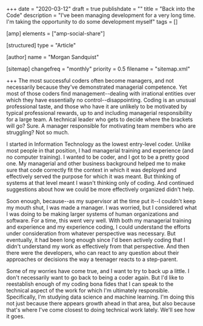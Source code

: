 +++
date = "2020-03-12"
draft = true
publishdate = ""
title = "Back into the Code"
description = "I've been managing development for a very long time. I'm taking the opportunity to do some development myself"
tags = []

[amp]
    elements = ["amp-social-share"]

[structured]
    type = "Article"

[author]
    name = "Morgan Sandquist"

[sitemap]
  changefreq = "monthly"
  priority = 0.5
  filename = "sitemap.xml"

+++
The most successful coders often become managers, and not necessarily because they've demonstrated managerial competence. Yet most of those coders find management--dealing with irrational entities over which they have essentially no control--disappointing. Coding is an unusual professional taste, and those who have it are unlikely to be motivated by typical professional rewards, up to and including managerial responsibility for a large team. A technical leader who gets to decide where the brackets will go? Sure. A manager responsible for motivating team members who are struggling? Not so much.

I started in Information Technology as the lowest entry-level coder. Unlike most people in that position, I had managerial training and experience (and no computer training). I wanted to be coder, and I got to be a pretty good one. My managerial and other business background helped me to make sure that code correctly fit the context in which it was deployed and effectively served the purpose for which it was meant. But thinking of systems at that level meant I wasn't thinking only of coding. And continued suggestions about how we could be more effectively organized didn't help.

Soon enough, because--as my supervisor at the time put it--I couldn't keep my mouth shut, I was made a manager. I was worried, but I considered what I was doing to be making larger systems of human organizations and software. For a time, this went very well. With both my managerial training and experience and my experience coding, I could understand the efforts under consideration from whatever perspective was necessary. But eventually, it had been long enough since I'd been actively coding that I didn't understand my work as effectively from that perspective. And then there were the developers, who can react to any question about their approaches or decisions the way a teenager reacts to a step-parent.

Some of my worries have come true, and I want to try to back up a little. I don't necessarily want to go back to being a coder again. But I'd like to reestablish enough of my coding bona fides that I can speak to the technical aspect of the work for which I'm ultimately responsible. Specifically, I'm studying data science and machine learning. I'm doing this not just because there appears growth ahead in that area, but also because that's where I've come closest to doing technical work lately. We'll see how it goes.
